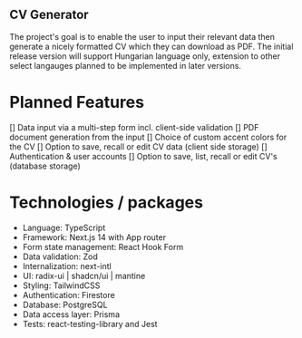 ## CV Generator

The project's goal is to enable the user to input their relevant data then generate a nicely formatted CV which they can download as PDF. The initial release version will support Hungarian language only, extension to other select langauges planned to be implemented in later versions.

# Planned Features
[] Data input via a multi-step form incl. client-side validation
[] PDF document generation from the input
[] Choice of custom accent colors for the CV
[] Option to save, recall or edit CV data (client side storage)
[] Authentication & user accounts
[] Option to save, list, recall or edit CV's (database storage)

# Technologies / packages
* Language: TypeScript
* Framework: Next.js 14 with App router
* Form state management: React Hook Form
* Data validation: Zod
* Internalization: next-intl
* UI: radix-ui | shadcn/ui | mantine
* Styling: TailwindCSS
* Authentication: Firestore
* Database: PostgreSQL
* Data access layer: Prisma
* Tests: react-testing-library and Jest